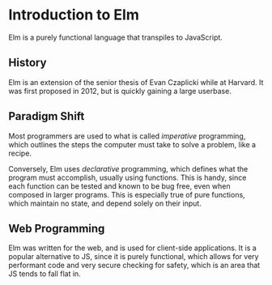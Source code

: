 # Introduction to Elm
Elm is a purely functional language that transpiles to JavaScript.

## History
Elm is an extension of the senior thesis of Evan Czaplicki while at Harvard.
It was first proposed in 2012, but is quickly gaining a large userbase.

## Paradigm Shift
Most programmers are used to what is called *imperative* programming, which
outlines the steps the computer must take to solve a problem, like a recipe.

Conversely, Elm uses *declarative* programming, which defines what the
program must accomplish, usually using functions. This is handy, since
each function can be tested and known to be bug free, even when composed in
larger programs. This is especially true of pure functions, which maintain
no state, and depend solely on their input.

## Web Programming
Elm was written for the web, and is used for client-side applications.
It is a popular alternative to JS, since it is purely functional, which
allows for very performant code and very secure checking for safety, which
is an area that JS tends to fall flat in.
